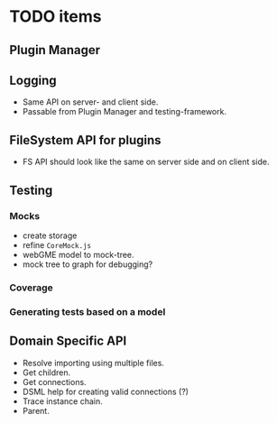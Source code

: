 # TODO items #

## Plugin Manager ##


## Logging ##
* Same API on server- and client side.
* Passable from Plugin Manager and testing-framework.

## FileSystem API for plugins ##

* FS API should look like the same on server side and on client side.

## Testing ##

### Mocks ###

* create storage
* refine `CoreMock.js`
* webGME model to mock-tree.
* mock tree to graph for debugging?

### Coverage ###


### Generating tests based on a model ###

## Domain Specific API ##

* Resolve importing using multiple files.
* Get children.
* Get connections.
* DSML help for creating valid connections (?)
* Trace instance chain.
* Parent.



